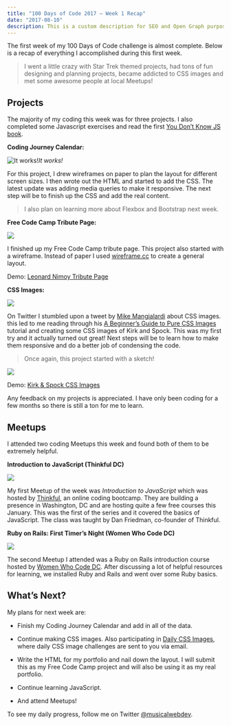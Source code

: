 ```yaml
---
title: "100 Days of Code 2017 — Week 1 Recap"
date: "2017-08-10"
description: This is a custom description for SEO and Open Graph purposes, rather than the default generated excerpt. Simply add a description field to the frontmatter.
---
```





The first week of my 100 Days of Code challenge is almost complete. Below is a recap of everything I accomplished during this first week.
> I went a little crazy with Star Trek themed projects, had tons of fun designing and planning projects, became addicted to CSS images and met some awesome people at local Meetups!

## Projects

The majority of my coding this week was for three projects. I also completed some Javascript exercises and read the first [You Don’t Know JS book](https://github.com/getify/You-Dont-Know-JS/blob/master/up%20&%20going/README.md#you-dont-know-js-up--going).

**Coding Journey Calendar:**

![It works!](https://cdn-images-1.medium.com/max/2866/1*44AJE264w5pwKwZ6RdO3fg.gif)*It works!*

For this project, I drew wireframes on paper to plan the layout for different screen sizes. I then wrote out the HTML and started to add the CSS. The latest update was adding media queries to make it responsive. The next step will be to finish up the CSS and add the real content.
> I also plan on learning more about Flexbox and Bootstrap next week.

**Free Code Camp Tribute Page:**

![](https://cdn-images-1.medium.com/max/5728/1*cRIrwamzAzF5LXhXUJRhCA.png)

I finished up my Free Code Camp tribute page. This project also started with a wireframe. Instead of paper I used [wireframe.cc](https://wireframe.cc/) to create a general layout.

Demo: [Leonard Nimoy Tribute Page](https://brittanyrw.github.io/free-code-camp-tribute-page-v2/)

**CSS Images:**

![](https://cdn-images-1.medium.com/max/3712/1*4JXzrVOAaxAN8sVikaJrNA.png)

On Twitter I stumbled upon a tweet by [Mike Mangialardi](https://twitter.com/michaelmangial1) about CSS images. this led to me reading through his [A Beginner’s Guide to Pure CSS Images](http://codepen.io/mikemang/post/a-beginner-s-guide-to-pure-css-images) tutorial and creating some CSS images of Kirk and Spock. This was my first try and it actually turned out great! Next steps will be to learn how to make them responsive and do a better job of condensing the code.
> Once again, this project started with a sketch!

![](https://cdn-images-1.medium.com/max/2000/1*6vChwYPj1keG_dKPijUYSQ.jpeg)

Demo: [Kirk & Spock CSS Images](http://codepen.io/trekkiegirl/full/vgOeNP/)

Any feedback on my projects is appreciated. I have only been coding for a few months so there is still a ton for me to learn.

## Meetups

I attended two coding Meetups this week and found both of them to be extremely helpful.

**Introduction to JavaScript (Thinkful DC)**

![](https://cdn-images-1.medium.com/max/2044/1*ZleM-amz0m7HT8NtIsEPHQ.png)

My first Meetup of the week was *Introduction to JavaScript* which was hosted by [Thinkful](https://www.thinkful.com/), an online coding bootcamp. They are building a presence in Washington, DC and are hosting quite a few free courses this January. This was the first of the series and it covered the basics of JavaScript. The class was taught by Dan Friedman, co-founder of Thinkful.

**Ruby on Rails: First Timer’s Night (Women Who Code DC)**

![](https://cdn-images-1.medium.com/max/3172/1*YFGfhDmQ6GMKdXp6aNc77w.png)

The second Meetup I attended was a Ruby on Rails introduction course hosted by [Women Who Code DC](https://www.womenwhocode.com/dc). After discussing a lot of helpful resources for learning, we installed Ruby and Rails and went over some Ruby basics.

## What’s Next?

My plans for next week are:

* Finish my Coding Journey Calendar and add in all of the data.

* Continue making CSS images. Also participating in [Daily CSS Images](http://dailycssimages.com/), where daily CSS image challenges are sent to you via email.

* Write the HTML for my portfolio and nail down the layout. I will submit this as my Free Code Camp project and will also be using it as my real portfolio.

* Continue learning JavaScript.

* And attend Meetups!

To see my daily progress, follow me on Twitter [@musicalwebdev](https://twitter.com/musicalwebdev).
